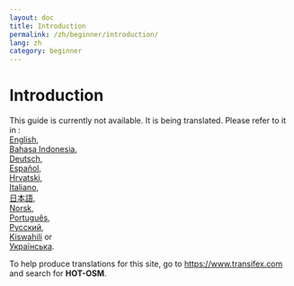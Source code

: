 ```yaml
---
layout: doc
title: Introduction
permalink: /zh/beginner/introduction/
lang: zh
category: beginner
---
```


Introduction
============

This guide is currently not available. It is being translated. Please refer to it in :  
[English](/en/beginner/introduction/),  
[Bahasa Indonesia](/bi/beginner/introduction/),  
[Deutsch](/de/beginner/introduction/),  
[Español](/es/beginner/introduction/),  
[Hrvatski](/hr/beginner/introduction/),  
[Italiano](/it/beginner/introduction/),  
[日本語](/ja/beginner/introduction/),  
[Norsk](/nb/beginner/introduction/),  
[Português](/pt/beginner/introduction/),  
[Русский](/ru/beginner/introduction/),  
[Kiswahili](/sw/beginner/introduction/) or  
[Українська](/uk/beginner/introduction/).

To help produce translations for this site, go to <https://www.transifex.com> and search for **HOT-OSM**.  
